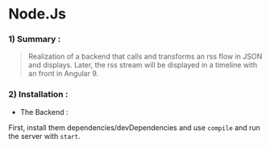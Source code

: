 # Node.Js

### 1) Summary :

  > Realization of a backend that calls and transforms an rss flow in JSON and displays. Later, the rss stream will
  be displayed in a timeline with an front in Angular 9.

### 2) Installation :

   -  The Backend :
   
   First, install them dependencies/devDependencies and use `compile` and run the server with `start`.
